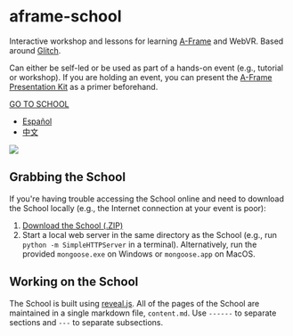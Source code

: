 # aframe-school

Interactive workshop and lessons for learning [A-Frame](https://aframe.io) and
WebVR. Based around [Glitch](https://glitch.com).

Can either be self-led or be used as part of a hands-on event (e.g., tutorial
or workshop). If you are holding an event, you can present the [A-Frame
Presentation Kit](https://github.com/aframevr/aframe-presentation-kit) as a
primer beforehand.

[GO TO SCHOOL](https://aframe.io/aframe-school/)
- [Español](https://mozillaperu.github.io/aframe-school/#/)
- [中文](https://bobchao.github.io/aframe-school-zhTW/#/)

![](https://cloud.githubusercontent.com/assets/674727/24431825/1a2c83de-13d3-11e7-9739-dd5004891684.png)

## Grabbing the School

If you're having trouble accessing the School online and need to download the
School locally (e.g., the Internet connection at your event is poor):

1. [Download the School (.ZIP)](http://github.com/aframevr/aframe-school/zipball/master)
2. Start a local web server in the same directory as the School (e.g., run
`python -m SimpleHTTPServer` in a terminal). Alternatively, run the provided
`mongoose.exe` on Windows or `mongoose.app` on MacOS.

## Working on the School

The School is built using [reveal.js](https://github.com/hakimel/reveal.js/).
All of the pages of the School are maintained in a single markdown file,
`content.md`. Use `------` to separate sections and `---` to separate
subsections.


